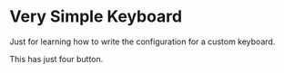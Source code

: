 # Very Simple Keyboard

Just for learning how to write the configuration for a custom keyboard.

This has just four button.

